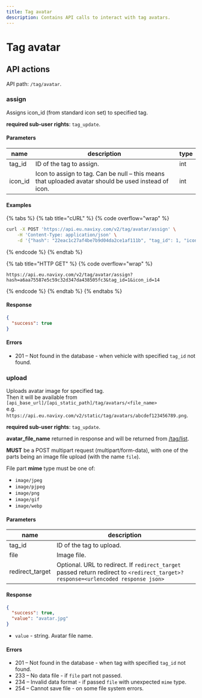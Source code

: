```yaml
---
title: Tag avatar
description: Contains API calls to interact with tag avatars.
---
```


# Tag avatar

## API actions

API path: `/tag/avatar`.

### assign

Assigns icon\_id (from standard icon set) to specified tag.

**required sub-user rights**: `tag_update`.

#### Parameters

| name     | description                                                                                          | type |
| -------- | ---------------------------------------------------------------------------------------------------- | ---- |
| tag\_id  | ID of the tag to assign.                                                                             | int  |
| icon\_id | Icon to assign to tag. Can be null – this means that uploaded avatar should be used instead of icon. | int  |

#### Examples

{% tabs %}
{% tab title="cURL" %}
{% code overflow="wrap" %}
```sh
curl -X POST 'https://api.eu.navixy.com/v2/tag/avatar/assign' \
    -H 'Content-Type: application/json' \
    -d '{"hash": "22eac1c27af4be7b9d04da2ce1af111b", "tag_id": 1, "icon_id": 14}'
```
{% endcode %}
{% endtab %}

{% tab title="HTTP GET" %}
{% code overflow="wrap" %}
```http
https://api.eu.navixy.com/v2/tag/avatar/assign?hash=a6aa75587e5c59c32d347da438505fc3&tag_id=1&icon_id=14
```
{% endcode %}
{% endtab %}
{% endtabs %}

#### Response

```json
{
  "success": true
}
```

#### Errors

* 201 – Not found in the database - when vehicle with specified `tag_id` not found.

### upload

Uploads avatar image for specified tag.\
Then it will be available from `[api_base_url]/[api_static_path]/tag/avatars/<file_name>`\
e.g. `https://api.eu.navixy.com/v2/static/tag/avatars/abcdef123456789.png`.

**required sub-user rights**: `tag_update`.

**avatar\_file\_name** returned in response and will be returned from [/tag/list](index.md#list).

**MUST** be a POST multipart request (multipart/form-data), with one of the parts being an image file upload (with the name `file`).

File part **mime** type must be one of:

* `image/jpeg`
* `image/pjpeg`
* `image/png`
* `image/gif`
* `image/webp`

#### Parameters

| name             | description                                                                                                                       |
| ---------------- | --------------------------------------------------------------------------------------------------------------------------------- |
| tag\_id          | ID of the tag to upload.                                                                                                          |
| file             | Image file.                                                                                                                       |
| redirect\_target | Optional. URL to redirect. If `redirect_target` passed return redirect to `<redirect_target>?response=<urlencoded response json>` |

#### Response

```json
{
  "success": true,
  "value": "avatar.jpg"
}
```

* `value` - string. Avatar file name.

#### Errors

* 201 – Not found in the database - when tag with specified `tag_id` not found.
* 233 – No data file - if `file` part not passed.
* 234 – Invalid data format - if passed `file` with unexpected `mime` type.
* 254 – Cannot save file - on some file system errors.
